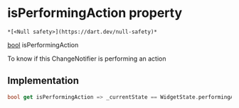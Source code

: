 


# isPerformingAction property




    *[<Null safety>](https://dart.dev/null-safety)*




[bool](https://api.flutter.dev/flutter/dart-core/bool-class.html) isPerformingAction
  




<p>To know if this ChangeNotifier is performing an action</p>



## Implementation

```dart
bool get isPerformingAction => _currentState == WidgetState.performingAction;
```








